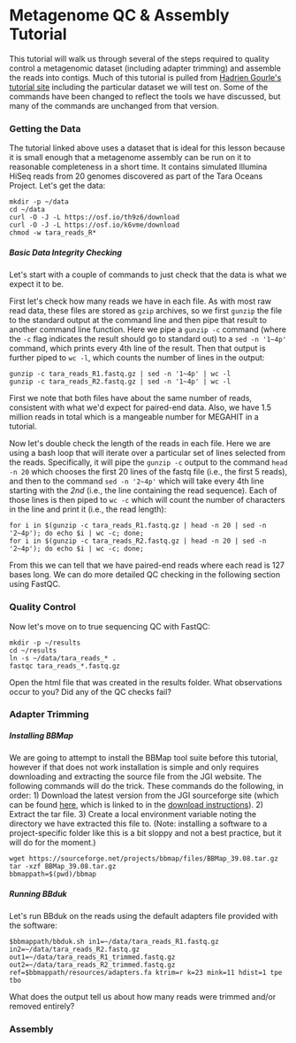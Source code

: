 # Metagenome QC & Assembly Tutorial
This tutorial will walk us through several of the steps required to quality control a metagenomic dataset (including adapter trimming) and assemble the reads into contigs. Much of this tutorial is pulled from [Hadrien Gourle's tutorial site](https://www.hadriengourle.com/tutorials/meta_assembly/) including the particular dataset we will test on. Some of the commands have been changed to reflect the tools we have discussed, but many of the commands are unchanged from that version.

### Getting the Data
The tutorial linked above uses a dataset that is ideal for this lesson because it is small enough that a metagenome assembly can be run on it to reasonable completeness in a short time. It contains simulated Illumina HiSeq reads from 20 genomes discovered as part of the Tara Oceans Project. Let's get the data:

```
mkdir -p ~/data
cd ~/data
curl -O -J -L https://osf.io/th9z6/download
curl -O -J -L https://osf.io/k6vme/download
chmod -w tara_reads_R*
```

##### Basic Data Integrity Checking

Let's start with a couple of commands to just check that the data is what we expect it to be.

First let's check how many reads we have in each file. As with most raw read data, these files are stored as `gzip` archives, so we first `gunzip` the file to the standard output at the command line and then pipe that result to another command line function. Here we pipe a `gunzip -c` command (where the `-c` flag indicates the result should go to standard out) to a `sed -n '1~4p'` command, which prints every 4th line of the result. Then that output is further piped to `wc -l`, which counts the number of lines in the output:

```
gunzip -c tara_reads_R1.fastq.gz | sed -n '1~4p' | wc -l
gunzip -c tara_reads_R2.fastq.gz | sed -n '1~4p' | wc -l
```

First we note that both files have about the same number of reads, consistent with what we'd expect for paired-end data. Also, we have 1.5 million reads in total which is a mangeable number for MEGAHIT in a tutorial. 

Now let's double check the length of the reads in each file. Here we are using a bash loop that will iterate over a particular set of lines selected from the reads. Specifically, it will pipe the `gunzip -c` output to the command `head -n 20` which chooses the first 20 lines of the fastq file (i.e., the first 5 reads), and then to the command `sed -n '2~4p'` which will take every 4th line starting with the _2nd_ (i.e., the line containing the read sequence). Each of those lines is then piped to `wc -c` which will count the number of characters in the line and print it (i.e., the read length):

```
for i in $(gunzip -c tara_reads_R1.fastq.gz | head -n 20 | sed -n '2~4p'); do echo $i | wc -c; done;
for i in $(gunzip -c tara_reads_R2.fastq.gz | head -n 20 | sed -n '2~4p'); do echo $i | wc -c; done;
```

From this we can tell that we have paired-end reads where each read is 127 bases long. We can do more detailed QC checking in the following section using FastQC.

### Quality Control
Now let's move on to true sequencing QC with FastQC:

```
mkdir -p ~/results
cd ~/results
ln -s ~/data/tara_reads_* .
fastqc tara_reads_*.fastq.gz
```

Open the html file that was created in the results folder. What observations occur to you? Did any of the QC checks fail? 

### Adapter Trimming
##### Installing BBMap
We are going to attempt to install the BBMap tool suite before this tutorial, however if that does not work installation is simple and only requires downloading and extracting the source file from the JGI website. The following commands will do the trick. These commands do the following, in order: 1) Download the latest version from the JGI sourceforge site (which can be found [here](https://sourceforge.net/projects/bbmap/), which is linked to in the [download instructions](https://jgi.doe.gov/data-and-tools/software-tools/bbtools/bb-tools-user-guide/installation-guide/)). 2) Extract the tar file. 3) Create a local environment variable noting the directory we have extracted this file to. (Note: installing a software to a project-specific folder like this is a bit sloppy and not a best practice, but it will do for the moment.)

```
wget https://sourceforge.net/projects/bbmap/files/BBMap_39.08.tar.gz
tar -xzf BBMap_39.08.tar.gz
bbmappath=$(pwd)/bbmap
```

##### Running BBduk
Let's run BBduk on the reads using the default adapters file provided with the software:

```
$bbmappath/bbduk.sh in1=~/data/tara_reads_R1.fastq.gz in2=~/data/tara_reads_R2.fastq.gz out1=~/data/tara_reads_R1_trimmed.fastq.gz out2=~/data/tara_reads_R2_trimmed.fastq.gz ref=$bbmappath/resources/adapters.fa ktrim=r k=23 mink=11 hdist=1 tpe tbo
```

What does the output tell us about how many reads were trimmed and/or removed entirely?

### Assembly



